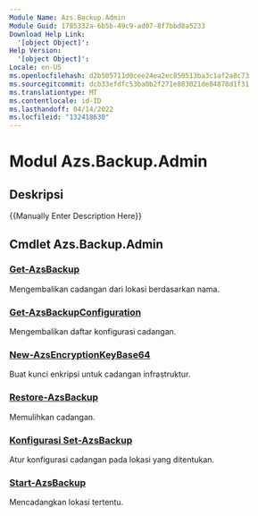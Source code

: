 ```yaml
---
Module Name: Azs.Backup.Admin
Module Guid: 1785332a-6b5b-49c9-ad07-8f7bbd8a5233
Download Help Link:
  '[object Object]': 
Help Version:
  '[object Object]': 
Locale: en-US
ms.openlocfilehash: d2b505711d0cee24ea2ec850513ba3c1af2a8c73
ms.sourcegitcommit: dcb33efdfc53ba0b2f271e883021de84878d1f31
ms.translationtype: MT
ms.contentlocale: id-ID
ms.lasthandoff: 04/14/2022
ms.locfileid: "132418630"
---
```

# Modul Azs.Backup.Admin
## Deskripsi
{{Manually Enter Description Here}}

## Cmdlet Azs.Backup.Admin
### [Get-AzsBackup](Get-AzsBackup.md)
Mengembalikan cadangan dari lokasi berdasarkan nama.

### [Get-AzsBackupConfiguration](Get-AzsBackupConfiguration.md)
Mengembalikan daftar konfigurasi cadangan.

### [New-AzsEncryptionKeyBase64](New-AzsEncryptionKeyBase64.md)
Buat kunci enkripsi untuk cadangan infrastruktur.

### [Restore-AzsBackup](Restore-AzsBackup.md)
Memulihkan cadangan.

### [Konfigurasi Set-AzsBackup](Set-AzsBackupConfiguration.md)
Atur konfigurasi cadangan pada lokasi yang ditentukan.

### [Start-AzsBackup](Start-AzsBackup.md)
Mencadangkan lokasi tertentu.


